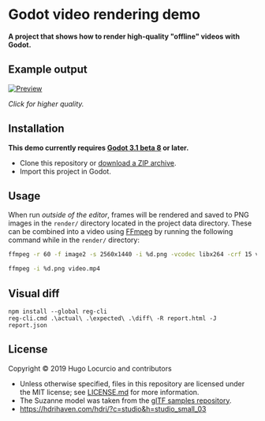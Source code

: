 # Godot video rendering demo

**A project that shows how to render high-quality "offline" videos with Godot.**

## Example output

[![Preview](https://thumbs.gfycat.com/MemorableUncommonCrownofthornsstarfish-small.gif)](https://gfycat.com/memorableuncommoncrownofthornsstarfish)

*Click for higher quality.*

## Installation

**This demo currently requires
[Godot 3.1 beta 8](https://godotengine.org/article/dev-snapshot-godot-3-1-beta-8)
or later.**

- Clone this repository or
  [download a ZIP archive](https://github.com/Calinou/godot-video-rendering-demo/archive/master.zip).
- Import this project in Godot.

## Usage

When run *outside of the editor*, frames will be rendered and saved to
PNG images in the `render/` directory located in the project data directory.
These can be combined into a video using [FFmpeg](https://ffmpeg.org/)
by running the following command while in the `render/` directory:

```bash
ffmpeg -r 60 -f image2 -s 2560x1440 -i %d.png -vcodec libx264 -crf 15 video.mp4
```

```bash
ffmpeg -i %d.png video.mp4
```

## Visual diff

```
npm install --global reg-cli
reg-cli.cmd .\actual\ .\expected\ .\diff\ -R report.html -J report.json
```

## License

Copyright © 2019 Hugo Locurcio and contributors

- Unless otherwise specified, files in this repository are licensed under
  the MIT license; see [LICENSE.md](LICENSE.md) for more information.
- The Suzanne model was taken from the
  [glTF samples repository](https://github.com/KhronosGroup/glTF-Sample-Models/tree/master/2.0/Suzanne).
- https://hdrihaven.com/hdri/?c=studio&h=studio_small_03
